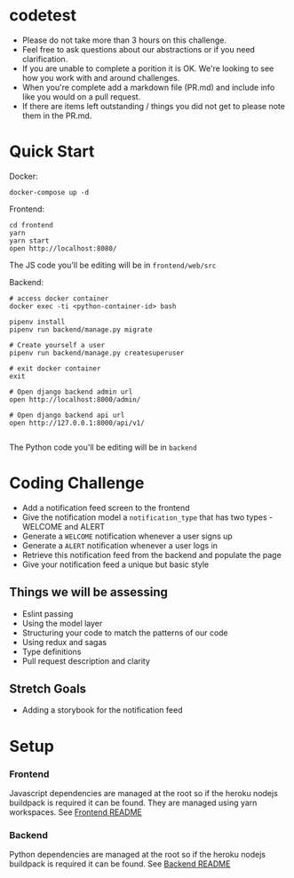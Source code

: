 # codetest

- Please do not take more than 3 hours on this challenge.  
- Feel free to ask questions about our abstractions or if you need clarification.
- If you are unable to complete a porition it is OK.  We're looking to see how you work with and around challenges.
- When you're complete add a markdown file (PR.md) and include info like you would on a pull request.
- If there are items left outstanding / things you did not get to please note them in the PR.md.

# Quick Start

Docker:

```
docker-compose up -d
```

Frontend:
```
cd frontend
yarn
yarn start
open http://localhost:8080/
```

The JS code you'll be editing will be in `frontend/web/src`

Backend:
```
# access docker container
docker exec -ti <python-container-id> bash

pipenv install
pipenv run backend/manage.py migrate

# Create yourself a user
pipenv run backend/manage.py createsuperuser

# exit docker container
exit

# Open django backend admin url
open http://localhost:8000/admin/

# Open django backend api url
open http://127.0.0.1:8000/api/v1/


```

The Python code you'll be editing will be in `backend`

# Coding Challenge
- Add a notification feed screen to the frontend
- Give the notification model a `notification_type` that has two types - WELCOME and ALERT
- Generate a `WELCOME` notification whenever a user signs up
- Generate a `ALERT` notification whenever a user logs in
- Retrieve this notification feed from the backend and populate the page
- Give your notification feed a unique but basic style

## Things we will be assessing
- Eslint passing
- Using the model layer
- Structuring your code to match the patterns of our code
- Using redux and sagas
- Type definitions
- Pull request description and clarity

## Stretch Goals
- Adding a storybook for the notification feed


# Setup

### Frontend
Javascript dependencies are managed at the root so if the heroku nodejs buildpack is required it can be found. They are managed using yarn workspaces.
See [Frontend README](frontend/README.md)

### Backend
Python dependencies are managed at the root so if the heroku nodejs buildpack is required it can be found.
See [Backend README](backend/README.md)
